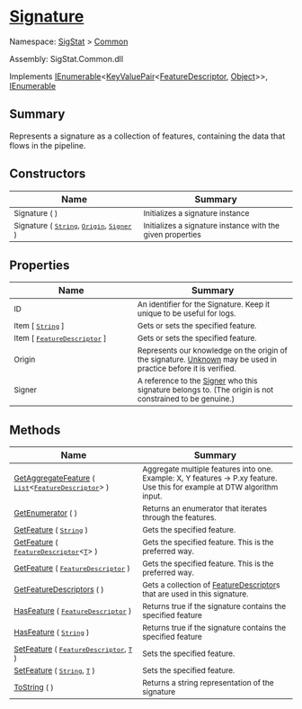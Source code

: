 # [Signature](./Signature.md)

Namespace: [SigStat]() > [Common](./README.md)

Assembly: SigStat.Common.dll

Implements [IEnumerable](https://docs.microsoft.com/en-us/dotnet/api/System.Collections.Generic.IEnumerable-1)\<[KeyValuePair](https://docs.microsoft.com/en-us/dotnet/api/System.Collections.Generic.KeyValuePair-2)\<[FeatureDescriptor](./FeatureDescriptor.md), [Object](https://docs.microsoft.com/en-us/dotnet/api/System.Object)>>, [IEnumerable](https://docs.microsoft.com/en-us/dotnet/api/System.Collections.IEnumerable)

## Summary
Represents a signature as a collection of features, containing the data that flows in the pipeline.

## Constructors

| Name<div><a href="#"><img width=400></a></div> | Summary<div><a href="#"><img width=475></a></div> | 
| --- | --- | 
| <sub>Signature (  )</sub> | <sub>Initializes a signature instance</sub> | 
| <sub>Signature ( [`String`](https://docs.microsoft.com/en-us/dotnet/api/System.String), [`Origin`](./Origin.md), [`Signer`](./Signer.md) )</sub> | <sub>Initializes a signature instance with the given properties</sub> | 


## Properties

| Name<div><a href="#"><img width=400></a></div> | Summary<div><a href="#"><img width=475></a></div> | 
| --- | --- | 
| <sub>ID</sub> | <sub>An identifier for the Signature. Keep it unique to be useful for logs.</sub> | 
| <sub>Item [ [`String`](https://docs.microsoft.com/en-us/dotnet/api/System.String) ]</sub> | <sub>Gets or sets the specified feature.</sub> | 
| <sub>Item [ [`FeatureDescriptor`](./FeatureDescriptor.md) ]</sub> | <sub>Gets or sets the specified feature.</sub> | 
| <sub>Origin</sub> | <sub>Represents our knowledge on the origin of the signature. [Unknown](https://github.com/hargitomi97/sigstat/blob/master/docs/md/SigStat/Common/Origin.md) may be used in practice before it is verified.</sub> | 
| <sub>Signer</sub> | <sub>A reference to the [Signer](https://github.com/hargitomi97/sigstat/blob/master/docs/md/SigStat/Common/Signer.md) who this signature belongs to. (The origin is not constrained to be genuine.)</sub> | 


## Methods

| Name<div><a href="#"><img width=400></a></div> | Summary<div><a href="#"><img width=475></a></div> | 
| --- | --- | 
| <sub>[GetAggregateFeature](./Methods/Signature-100663444.md) ( [`List`](https://docs.microsoft.com/en-us/dotnet/api/System.Collections.Generic.List-1)\<[`FeatureDescriptor`](./FeatureDescriptor.md)> )</sub> | <sub>Aggregate multiple features into one. Example: X, Y features -&gt; P.xy feature.  Use this for example at DTW algorithm input.</sub> | 
| <sub>[GetEnumerator](./Methods/Signature-100663448.md) (  )</sub> | <sub>Returns an enumerator that iterates through the features.</sub> | 
| <sub>[GetFeature](./Methods/Signature-100663438.md) ( [`String`](https://docs.microsoft.com/en-us/dotnet/api/System.String) )</sub> | <sub>Gets the specified feature.</sub> | 
| <sub>[GetFeature](./Methods/Signature-100663439.md) ( [`FeatureDescriptor`](./FeatureDescriptor-1.md)\<[`T`](./Signature.md)> )</sub> | <sub>Gets the specified feature. This is the preferred way.</sub> | 
| <sub>[GetFeature](./Methods/Signature-100663440.md) ( [`FeatureDescriptor`](./FeatureDescriptor.md) )</sub> | <sub>Gets the specified feature. This is the preferred way.</sub> | 
| <sub>[GetFeatureDescriptors](./Methods/Signature-100663441.md) (  )</sub> | <sub>Gets a collection of [FeatureDescriptor](https://github.com/hargitomi97/sigstat/blob/master/docs/md/SigStat/Common/FeatureDescriptor.md)s that are used in this signature.</sub> | 
| <sub>[HasFeature](./Methods/Signature-100663445.md) ( [`FeatureDescriptor`](./FeatureDescriptor.md) )</sub> | <sub>Returns true if the signature contains the specified feature</sub> | 
| <sub>[HasFeature](./Methods/Signature-100663446.md) ( [`String`](https://docs.microsoft.com/en-us/dotnet/api/System.String) )</sub> | <sub>Returns true if the signature contains the specified feature</sub> | 
| <sub>[SetFeature](./Methods/Signature-100663442.md) ( [`FeatureDescriptor`](./FeatureDescriptor.md), [`T`](./Signature.md) )</sub> | <sub>Sets the specified feature.</sub> | 
| <sub>[SetFeature](./Methods/Signature-100663443.md) ( [`String`](https://docs.microsoft.com/en-us/dotnet/api/System.String), [`T`](./Signature.md) )</sub> | <sub>Sets the specified feature.</sub> | 
| <sub>[ToString](./Methods/Signature-100663447.md) (  )</sub> | <sub>Returns a string representation of the signature</sub> | 


